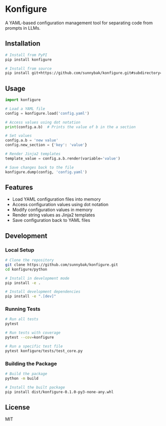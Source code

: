 # Konfigure

A YAML-based configuration management tool for separating code from prompts in LLMs.

## Installation

```bash
# Install from PyPI
pip install konfigure

# Install from source
pip install git+https://github.com/sunnybak/konfigure.git#subdirectory=python
```

## Usage

```python
import konfigure

# Load a YAML file
config = konfigure.load('config.yaml')

# Access values using dot notation
print(config.a.b)  # Prints the value of b in the a section

# Set values
config.a.b = 'new value'
config.new_section = {'key': 'value'}

# Render Jinja2 templates
template_value = config.a.b.render(variable='value')

# Save changes back to the file
konfigure.dump(config, 'config.yaml')
```

## Features

- Load YAML configuration files into memory
- Access configuration values using dot notation
- Modify configuration values in memory
- Render string values as Jinja2 templates
- Save configuration back to YAML files

## Development

### Local Setup

```bash
# Clone the repository
git clone https://github.com/sunnybak/konfigure.git
cd konfigure/python

# Install in development mode
pip install -e .

# Install development dependencies
pip install -e ".[dev]"
```

### Running Tests

```bash
# Run all tests
pytest

# Run tests with coverage
pytest --cov=konfigure

# Run a specific test file
pytest konfigure/tests/test_core.py
```

### Building the Package

```bash
# Build the package
python -m build

# Install the built package
pip install dist/konfigure-0.1.0-py3-none-any.whl
```

## License

MIT
